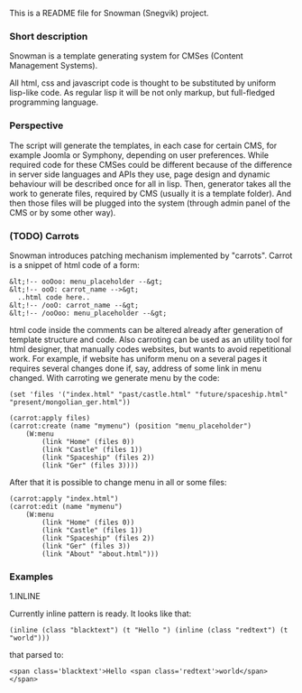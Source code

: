 This is a README file for Snowman (Snegvik) project.

### Short description

Snowman is a template generating system for CMSes (Content Management Systems). 

All html, css and javascript code is thought to be substituted by uniform lisp-like code. As regular lisp it will be not only markup, but full-fledged programming language.

### Perspective

The script will generate the templates, in each case for certain CMS, for example Joomla or Symphony, depending on user preferences. While required code for these CMSes could be different because of the difference in server side languages and APIs they use, page design and dynamic behaviour will be described once for all in lisp. Then, generator takes all the work to generate files, required by CMS (usually it is a template folder). And then those files will be plugged into the system (through admin panel of the CMS or by some other way).

### (TODO) Carrots

Snowman introduces patching mechanism implemented by "carrots". Carrot is a snippet of html code of a form:

    &lt;!-- ooOoo: menu_placeholder --&gt;
    &lt;!-- ooO: carrot_name -->&gt;
      ..html code here..
    &lt;!-- /ooO: carrot_name --&gt;
    &lt;!-- /ooOoo: menu_placeholder --&gt;

html code inside the comments can be altered already after generation of template structure and code. Also carroting can be used as an utility tool for html designer, that manually codes websites, but wants to avoid repetitional work. For example, if website has uniform menu on a several pages it requires several changes done if, say, address of some link in menu changed. With carroting we generate menu by the code:

    (set 'files '("index.html" "past/castle.html" "future/spaceship.html" "present/mongolian_ger.html"))

    (carrot:apply files)
    (carrot:create (name "mymenu") (position "menu_placeholder")
        (W:menu
            (link "Home" (files 0))
            (link "Castle" (files 1))
            (link "Spaceship" (files 2))
            (link "Ger" (files 3))))

After that it is possible to change menu in all or some files:

    (carrot:apply "index.html")
    (carrot:edit (name "mymenu")
        (W:menu
            (link "Home" (files 0))
            (link "Castle" (files 1))
            (link "Spaceship" (files 2))
            (link "Ger" (files 3))
            (link "About" "about.html")))
            

### Examples

1.INLINE

Currently inline pattern is ready. It looks like that:

    (inline (class "blacktext") (t "Hello ") (inline (class "redtext") (t "world")))

that parsed to:

    <span class='blacktext'>Hello <span class='redtext'>world</span></span>
